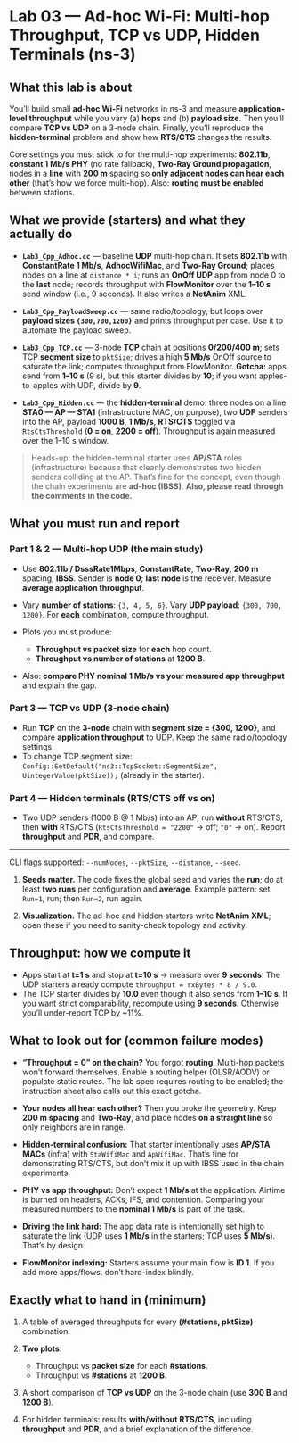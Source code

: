 # Lab 03 — Ad-hoc Wi-Fi: Multi-hop Throughput, TCP vs UDP, Hidden Terminals (ns-3)


## What this lab is about

You’ll build small **ad-hoc Wi-Fi** networks in ns-3 and measure **application-level throughput** while you vary (a) **hops** and (b) **payload size**. Then you’ll compare **TCP vs UDP** on a 3-node chain. Finally, you’ll reproduce the **hidden-terminal** problem and show how **RTS/CTS** changes the results. 

Core settings you must stick to for the multi-hop experiments: **802.11b**, **constant 1 Mb/s PHY** (no rate fallback), **Two-Ray Ground propagation**, nodes in a **line** with **200 m** spacing so **only adjacent nodes can hear each other** (that’s how we force multi-hop). Also: **routing must be enabled** between stations.

## What we provide (starters) and what they actually do

* **`Lab3_Cpp_Adhoc.cc`** — baseline **UDP** multi-hop chain. It sets **802.11b** with **ConstantRate 1 Mb/s**, **AdhocWifiMac**, and **Two-Ray Ground**; places nodes on a line at `distance * i`; runs an **OnOff UDP** app from node 0 to the **last** node; records throughput with **FlowMonitor** over the **1–10 s** send window (i.e., 9 seconds). It also writes a **NetAnim** XML.    

* **`Lab3_Cpp_PayloadSweep.cc`** — same radio/topology, but loops over **payload sizes `{300,700,1200}`** and prints throughput per case. Use it to automate the payload sweep.  

* **`Lab3_Cpp_TCP.cc`** — 3-node **TCP** chain at positions **0/200/400 m**; sets TCP **segment size** to `pktSize`; drives a high **5 Mb/s** OnOff source to saturate the link; computes throughput from FlowMonitor. **Gotcha:** apps send from **1–10 s** (9 s), but this starter divides by **10**; if you want apples-to-apples with UDP, divide by **9**.   

* **`Lab3_Cpp_Hidden.cc`** — the **hidden-terminal** demo: three nodes on a line **STA0 — AP — STA1** (infrastructure MAC, on purpose), two **UDP** senders into the AP, payload **1000 B**, **1 Mb/s**, **RTS/CTS** toggled via `RtsCtsThreshold` (**0 = on**, **2200 = off**). Throughput is again measured over the 1–10 s window.    

> Heads-up: the hidden-terminal starter uses **AP/STA** roles (infrastructure) because that cleanly demonstrates two hidden senders colliding at the AP. That’s fine for the concept, even though the chain experiments are **ad-hoc (IBSS)**. **Also, please read through the comments in the code.**

## What you must run and report

### Part 1 & 2 — Multi-hop UDP (the main study)

* Use **802.11b / DsssRate1Mbps**, **ConstantRate**, **Two-Ray**, **200 m** spacing, **IBSS**. Sender is **node 0**; **last node** is the receiver. Measure **average application throughput**. 
* Vary **number of stations**: `{3, 4, 5, 6}`. Vary **UDP payload**: `{300, 700, 1200}`. For **each** combination, compute throughput. 
* Plots you must produce:

  * **Throughput vs packet size** for **each** hop count. 
  * **Throughput vs number of stations** at **1200 B**. 
* Also: **compare PHY nominal 1 Mb/s vs your measured app throughput** and explain the gap. 

### Part 3 — TCP vs UDP (3-node chain)

* Run **TCP** on the **3-node** chain with **segment size = {300, 1200}**, and compare **application throughput** to UDP. Keep the same radio/topology settings. 
* To change TCP segment size:
  `Config::SetDefault("ns3::TcpSocket::SegmentSize", UintegerValue(pktSize));` (already in the starter). 

### Part 4 — Hidden terminals (RTS/CTS off vs on)

* Two UDP senders (1000 B @ 1 Mb/s) into an AP; run **without** RTS/CTS, then **with** RTS/CTS (`RtsCtsThreshold = "2200"` → off; `"0"` → on). Report **throughput** and **PDR**, and compare. 

---

CLI flags supported: `--numNodes`, `--pktSize`, `--distance`, `--seed`. 

1. **Seeds matter.** The code fixes the global seed and varies the **run**; do at least **two runs** per configuration and **average**. Example pattern: set `Run=1`, run; then `Run=2`, run again.  

2. **Visualization.** The ad-hoc and hidden starters write **NetAnim XML**; open these if you need to sanity-check topology and activity.  

## Throughput: how we compute it
* Apps start at **t=1 s** and stop at **t=10 s** → measure over **9 seconds**. The UDP starters already compute `throughput = rxBytes * 8 / 9.0`.  
* The TCP starter divides by **10.0** even though it also sends from **1–10 s**. If you want strict comparability, recompute using **9 seconds**. Otherwise you’ll under-report TCP by ~11%.

## What to look out for (common failure modes)

* **“Throughput = 0” on the chain?** You forgot **routing**. Multi-hop packets won’t forward themselves. Enable a routing helper (OLSR/AODV) or populate static routes. The lab spec requires routing to be enabled; the instruction sheet also calls out this exact gotcha.  

* **Your nodes all hear each other?** Then you broke the geometry. Keep **200 m spacing** and **Two-Ray**, and place nodes **on a straight line** so only neighbors are in range. 

* **Hidden-terminal confusion:** That starter intentionally uses **AP/STA MACs** (infra) with `StaWifiMac` and `ApWifiMac`. That’s fine for demonstrating RTS/CTS, but don’t mix it up with IBSS used in the chain experiments. 

* **PHY vs app throughput:** Don’t expect **1 Mb/s** at the application. Airtime is burned on headers, ACKs, IFS, and contention. Comparing your measured numbers to the **nominal 1 Mb/s** is part of the task. 

* **Driving the link hard:** The app data rate is intentionally set high to saturate the link (UDP uses **1 Mb/s** in the starters; TCP uses **5 Mb/s**). That’s by design.   

* **FlowMonitor indexing:** Starters assume your main flow is **ID 1**. If you add more apps/flows, don’t hard-index blindly.  

## Exactly what to hand in (minimum)

1. A table of averaged throughputs for every **(#stations, pktSize)** combination. 
2. **Two plots**:

   * Throughput vs **packet size** for each **#stations**. 
   * Throughput vs **#stations** at **1200 B**. 
3. A short comparison of **TCP vs UDP** on the 3-node chain (use **300 B** and **1200 B**). 
4. For hidden terminals: results **with/without RTS/CTS**, including **throughput** and **PDR**, and a brief explanation of the difference. 